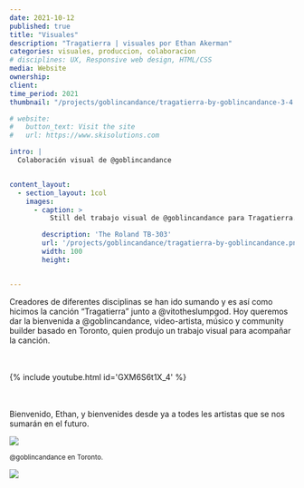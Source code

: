```yaml
---
date: 2021-10-12
published: true
title: "Visuales"
description: "Tragatierra | visuales por Ethan Akerman"
categories: visuales, produccion, colaboracion
# disciplines: UX, Responsive web design, HTML/CSS
media: Website
ownership:
client: 
time_period: 2021
thumbnail: "/projects/goblincandance/tragatierra-by-goblincandance-3-4.png"

# website:
#   button_text: Visit the site
#   url: https://www.skisolutions.com

intro: |
  Colaboración visual de @goblincandance


content_layout:
  - section_layout: 1col
    images:
      - caption: >
          Still del trabajo visual de @goblincandance para Tragatierra.

        description: 'The Roland TB-303'
        url: '/projects/goblincandance/tragatierra-by-goblincandance.png'
        width: 100
        height:


---
```


Creadores de diferentes disciplinas se han ido sumando y es así como hicimos la canción “Tragatierra” junto a @vitotheslumpgod. Hoy queremos dar la bienvenida a @goblincandance, video-artista, músico y community builder basado en Toronto, quien produjo un trabajo visual para acompañar la canción. 

<br><br>
{% include youtube.html id='GXM6S6t1X_4' %}

<br><br>
Bienvenido, Ethan, y bienvenides desde ya a todes les artistas que se nos sumarán en el futuro.

<img src="{{site.baseurl}}/images/projects/goblincandance/goblincandance.jpg">
<p><small>@goblincandance en Toronto.</small></p>

<img class="traslucent-image" src="../../css/tunel.gif">
